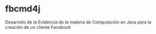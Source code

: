 # fbcmd4j
Desarrollo de la Evidencia de la materia de Computación en Java para la creación de un cliente Facebook
